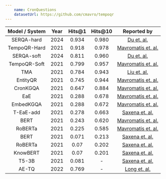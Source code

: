 ```yaml
---
    name: CronQuestions
    datasetUrl: https://github.com/cmavro/tempoqr
---
```


| Model / System | Year | Hits@1 | Hits@10 |                                  Reported by                                  |
| :------------: | :--: | :----: | :-----: | :---------------------------------------------------------------------------: |
|  SERQA-hard  | 2024 | 0.934  |  0.980  |          [Du et. al.](https://link.springer.com/article/10.1007/s10844-024-00840-5)           |
|  TempoQR-Hard  | 2021 | 0.918  |  0.978  |          [Mavromatis et. al.](https://arxiv.org/pdf/2112.05785.pdf)           |
|  SERQA-soft  | 2024 | 0.811  |  0.960  |          [Du et. al.](https://link.springer.com/article/10.1007/s10844-024-00840-5)           |
|  TempoQR-Soft  | 2021 | 0.799  |  0.957  |          [Mavromatis et. al.](https://arxiv.org/pdf/2112.05785.pdf)           |
|      TMA       | 2021 | 0.784  |  0.943  |              [Liu et. al.](https://arxiv.org/pdf/2302.12529.pdf)              |
|    EntityQR    | 2021 | 0.745  |  0.944  |          [Mavromatis et. al.](https://arxiv.org/pdf/2112.05785.pdf)           |
|    CronKGQA    | 2021 | 0.647  |  0.884  |          [Mavromatis et. al.](https://arxiv.org/pdf/2112.05785.pdf)           |
|      EaE       | 2021 | 0.288  |  0.678  |          [Mavromatis et. al.](https://arxiv.org/pdf/2112.05785.pdf)           |
|   EmbedKGQA    | 2021 | 0.288  |  0.672  |          [Mavromatis et. al.](https://arxiv.org/pdf/2112.05785.pdf)           |
|   T-EaE-add    | 2021 | 0.278  |  0.663  |            [Saxena et. al.](https://arxiv.org/pdf/2106.01515.pdf)             |
|      BERT      | 2021 | 0.243  |  0.620  |          [Mavromatis et. al.](https://arxiv.org/pdf/2112.05785.pdf)           |
|    RoBERTa     | 2021 | 0.225  |  0.585  |          [Mavromatis et. al.](https://arxiv.org/pdf/2112.05785.pdf)           |
|      BERT      | 2021 | 0.071  |  0.213  |            [Saxena et. al.](https://arxiv.org/pdf/2106.01515.pdf)             |
|    RoBERTa     | 2021 |  0.07  |  0.202  |            [Saxena et. al.](https://arxiv.org/pdf/2106.01515.pdf)             |
|    KnowBERT    | 2021 |  0.07  |  0.201  |            [Saxena et. al.](https://arxiv.org/pdf/2106.01515.pdf)             |
|     T5-3B      | 2021 | 0.081  |    -    |            [Saxena et. al.](https://arxiv.org/pdf/2106.01515.pdf)             |
|     AE-TQ      | 2022 | 0.769  |    -    | [Long et. al.](https://link.springer.com/chapter/10.1007/978-3-031-20891-1_6) |
